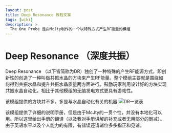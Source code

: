 ```yaml
---
layout: post
title: Deep Resonance 教程文案
tags: [wiki]
description: >
  The One Probe 是由McJty制作的一个以特殊方式产生RF能量的模组
---
```


# Deep Resonance （深度共振）
Deep Resonance （以下皆简称为DR）独创了一种特殊的产生RF能源方式，即创新性的创造了一种叫做共振水晶的方块来产生RF能量。整个模组主要就是围绕如何得到共振水晶和提升共振水晶质量两方面进行。鼓励玩家利用设计好的方块实现共振水晶自动化。相比于其他模组的无脑发电方式更具有游戏性。

该模组提供的方块并不多，多是与水晶自动化有关的机器
![DR一览表]()

该模组提供了详细的说明手册，但是由于McJty的一贯个性，并没有本地化可以用。所以这里给出手册的翻译（以及我对手册讲解的补充或者无用部分的删减）。由于英语水平以及个人能力的有限，有错误还请诸位多多指正和见谅。
